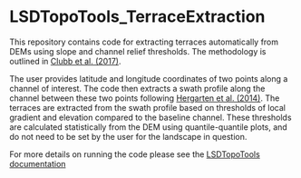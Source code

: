 # LSDTopoTools_TerraceExtraction
This repository contains code for extracting terraces automatically from DEMs using slope and channel relief thresholds.  The methodology is outlined in [Clubb et al. (2017)](http://www.earth-surf-dynam-discuss.net/esurf-2017-21/).

The user provides latitude and longitude coordinates of two points along a channel of interest.  The code then extracts a swath profile along the channel between these two points following [Hergarten et al. (2014)](http://www.earth-surf-dynam.net/2/97/2014/esurf-2-97-2014.html).  The terraces are extracted from the swath profile based on thresholds of local gradient and elevation compared to the baseline channel.  These thresholds are calculated statistically from the DEM using quantile-quantile plots, and do not need to be set by the user for the landscape in question.

For more details on running the code please see the [LSDTopoTools documentation](http://lsdtopotools.github.io/LSDTT_book/#_terrace_extraction_using_channel_relief_and_slope_thresholds)
